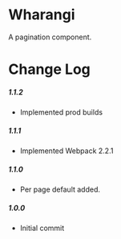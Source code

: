 # Wharangi

A pagination component.

# Change Log

##### 1.1.2
- Implemented prod builds

##### 1.1.1
- Implemented Webpack 2.2.1

##### 1.1.0
- Per page default added.

##### 1.0.0
- Initial commit
